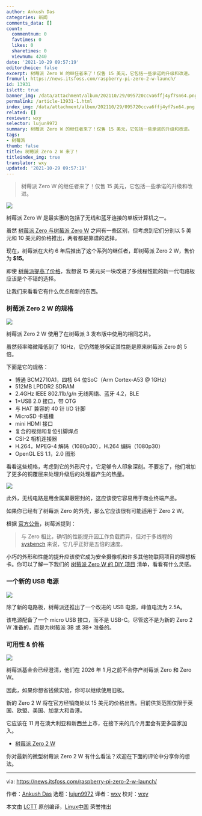 ```yaml
---
author: Ankush Das
categories: 新闻
comments_data: []
count:
  commentnum: 0
  favtimes: 0
  likes: 0
  sharetimes: 0
  viewnum: 4240
date: '2021-10-29 09:57:19'
editorchoice: false
excerpt: 树莓派 Zero W 的继任者来了！仅售 15 美元，它包括一些承诺的升级和改进。
fromurl: https://news.itsfoss.com/raspberry-pi-zero-2-w-launch/
id: 13931
islctt: true
banner_img: /data/attachment/album/202110/29/095720ccva6ffj4yf7sn64.png
permalink: /article-13931-1.html
index_img: /data/attachment/album/202110/29/095720ccva6ffj4yf7sn64.png.thumb.jpg
related: []
reviewer: wxy
selector: lujun9972
summary: 树莓派 Zero W 的继任者来了！仅售 15 美元，它包括一些承诺的升级和改进。
tags:
- 树莓派
thumb: false
title: 树莓派 Zero 2 W 来了！
titleindex_img: true
translator: wxy
updated: '2021-10-29 09:57:19'
---
```



> 
> 树莓派 Zero W 的继任者来了！仅售 15 美元，它包括一些承诺的升级和改进。
> 
> 
> 


![](/data/attachment/album/202110/29/095720ccva6ffj4yf7sn64.png)


树莓派 Zero W 是最实惠的包括了无线和蓝牙连接的单板计算机之一。


虽然 [树莓派 Zero 与树莓派 Zero W](https://itsfoss.com/raspberry-pi-zero-vs-zero-w/) 之间有一些区别，但考虑到它们分别以 5 美元和 10 美元的价格推出，两者都是靠谱的选择。


现在，树莓派在大约 6 年后推出了这个系列的继任者，即树莓派 Zero 2 W，售价为 **$15**。


即使 [树莓派提高了价格](https://news.itsfoss.com/raspberry-pi-price-hike/)，我想说 15 美元买一块改进了多线程性能的新一代电路板应该是个不错的选择。


让我们来看看它有什么优点和新的东西。


### 树莓派 Zero 2 W 的规格


![](/data/attachment/album/202110/29/095721eozkvt121vze300e.jpg)


树莓派 Zero 2 W 使用了在树莓派 3 发布版中使用的相同芯片。


虽然频率略微降低到了 1GHz，它仍然能够保证其性能是原来树莓派 Zero 的 5 倍。


下面是它的规格：


* 博通 BCM2710A1，四核 64 位SoC（Arm Cortex-A53 @ 1GHz）
* 512MB LPDDR2 SDRAM
* 2.4GHz IEEE 802.11b/g/n 无线网络、蓝牙 4.2，BLE
* 1×USB 2.0 接口，带 OTG
* 与 HAT 兼容的 40 针 I/O 针脚
* MicroSD 卡插槽
* mini HDMI 接口
* 复合的视频和复位引脚焊点
* CSI-2 相机连接器
* H.264，MPEG-4 解码（1080p30），H.264 编码（1080p30）
* OpenGL ES 1.1，2.0 图形


看看这些规格，考虑到它的外形尺寸，它足够令人印象深刻。不要忘了，他们增加了更多的铜覆层来处理升级后的处理器产生的热量。


![](/data/attachment/album/202110/29/095721fh39945ja0j4bk3j.jpg)


此外，无线电路是用金属屏蔽密封的，这应该使它容易用于商业终端产品。






如果你已经有了树莓派 Zero 的外壳，那么它应该很有可能适用于 Zero 2 W。


根据 [官方公告](https://www.raspberrypi.com/news/new-raspberry-pi-zero-2-w-2/)，树莓派提到：



> 
> 与 Zero 相比，确切的性能提升因工作负载而异，但对于多线程的 [sysbench](https://github.com/akopytov/sysbench) 来说，它几乎正好是五倍的速度。
> 
> 
> 


小巧的外形和性能的提升应该使它成为安全摄像机和许多其他物联网项目的理想板卡。你可以了解一下我们的 [树莓派 Zero W 的 DIY 项目](https://itsfoss.com/raspberry-pi-zero-projects/) 清单，看看有什么灵感。


### 一个新的 USB 电源


![](/data/attachment/album/202110/29/095722r6oy9b9kveycbts2.png)


除了新的电路板，树莓派还推出了一个改进的 USB 电源，峰值电流为 2.5A。


该电源配备了一个 micro USB 接口，而不是 USB-C。尽管这不是为新的 Zero 2 W 准备的，而是为树莓派 3B 或 3B+ 准备的。


### 可用性 & 价格


![](/data/attachment/album/202110/29/095723a6p9r1fr9quwrrrf.jpg)


树莓派基金会已经澄清，他们在 2026 年 1 月之前不会停产树莓派 Zero 和 Zero W。


因此，如果你想省钱做实验，你可以继续使用旧板。


新的 Zero 2 W 将在官方经销商处以 15 美元的价格出售。目前供货范围仅限于英国、欧盟、美国、加拿大和香港。


它应该在 11 月在澳大利亚和新西兰上市，在接下来的几个月里会有更多国家加入。


* [树莓派 Zero 2 W](https://www.raspberrypi.com/products/raspberry-pi-zero-2-w/)


你对最新的微型树莓派 Zero 2 W 有什么看法？欢迎在下面的评论中分享你的想法。




---


via: <https://news.itsfoss.com/raspberry-pi-zero-2-w-launch/>


作者：[Ankush Das](https://news.itsfoss.com/author/ankush/) 选题：[lujun9972](https://github.com/lujun9972) 译者：[wxy](https://github.com/wxy) 校对：[wxy](https://github.com/wxy)


本文由 [LCTT](https://github.com/LCTT/TranslateProject) 原创编译，[Linux中国](https://linux.cn/) 荣誉推出